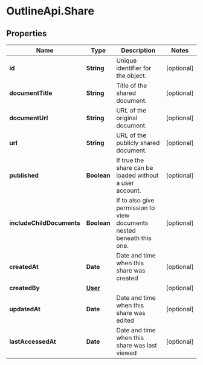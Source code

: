 # OutlineApi.Share

## Properties
Name | Type | Description | Notes
------------ | ------------- | ------------- | -------------
**id** | **String** | Unique identifier for the object. | [optional] 
**documentTitle** | **String** | Title of the shared document. | [optional] 
**documentUrl** | **String** | URL of the original document. | [optional] 
**url** | **String** | URL of the publicly shared document. | [optional] 
**published** | **Boolean** | If true the share can be loaded without a user account. | [optional] 
**includeChildDocuments** | **Boolean** | If to also give permission to view documents nested beneath this one. | [optional] 
**createdAt** | **Date** | Date and time when this share was created | [optional] 
**createdBy** | [**User**](User.md) |  | [optional] 
**updatedAt** | **Date** | Date and time when this share was edited | [optional] 
**lastAccessedAt** | **Date** | Date and time when this share was last viewed | [optional] 

